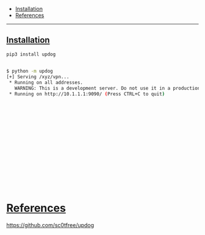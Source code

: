 - [Installation](#installation)
- [References](#references)

-------------------------------------------

## [Installation](#installation-1)
```sh
pip3 install updog
```

## 
```sh
$ python -m updog   
[+] Serving /xyz/vpn...
 * Running on all addresses.
   WARNING: This is a development server. Do not use it in a production deployment.
 * Running on http://10.1.1.1:9090/ (Press CTRL+C to quit)
```

## 
```sh

```

## 
```sh

```

## 
```sh

```

## 
```sh

```

## 
```sh

```

## 
```sh

```

## 
```sh

```

## 
```sh

```

# [References](#references-1)

https://github.com/sc0tfree/updog